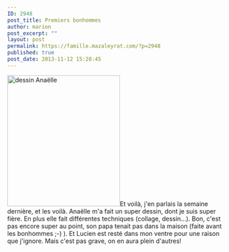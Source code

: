 ```yaml
---
ID: 2948
post_title: Premiers bonhommes
author: marion
post_excerpt: ""
layout: post
permalink: https://famille.mazaleyrat.com/?p=2948
published: true
post_date: 2013-11-12 15:28:45
---
```

<a href="http://famille.mazaleyrat.com/wp-content/uploads/2013/11/dessin-Anaëlle1.jpg"><img class="alignleft size-medium wp-image-2950" alt="dessin Anaëlle" src="http://famille.mazaleyrat.com/wp-content/uploads/2013/11/dessin-Anaëlle1-258x300.jpg" width="258" height="300" /></a>Et voilà, j'en parlais la semaine dernière, et les voilà. Anaëlle m'a fait un super dessin, dont je suis super fière. En plus elle fait différentes techniques (collage, dessin...). Bon, c'est pas encore super au point, son papa tenait pas dans la maison (faite avant les bonhommes ;-) ). Et Lucien est resté dans mon ventre pour une raison que j'ignore. Mais c'est pas grave, on en aura plein d'autres!